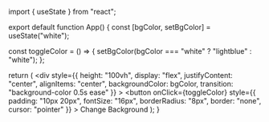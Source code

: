 import { useState } from "react";

export default function App() {
  const [bgColor, setBgColor] = useState("white");

  const toggleColor = () => {
    setBgColor(bgColor === "white" ? "lightblue" : "white");
  };

  return (
    <div
      style={{
        height: "100vh",
        display: "flex",
        justifyContent: "center",
        alignItems: "center",
        backgroundColor: bgColor,
        transition: "background-color 0.5s ease"
      }}
    >
      <button
        onClick={toggleColor}
        style={{
          padding: "10px 20px",
          fontSize: "16px",
          borderRadius: "8px",
          border: "none",
          cursor: "pointer"
        }}
      >
        Change Background
      </button>
    </div>
  );
}

